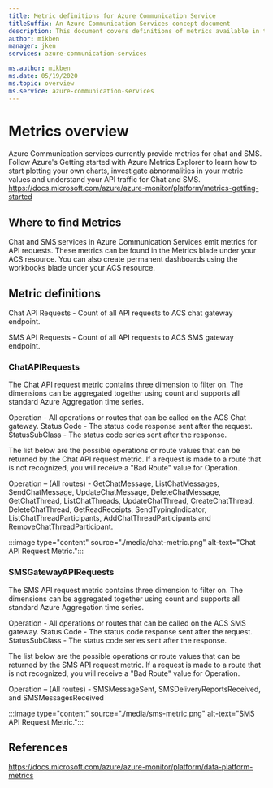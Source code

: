 ```yaml
---
title: Metric definitions for Azure Communication Service
titleSuffix: An Azure Communication Services concept document
description: This document covers definitions of metrics available in the Azure portal.
author: mikben
manager: jken
services: azure-communication-services

ms.author: mikben
ms.date: 05/19/2020
ms.topic: overview
ms.service: azure-communication-services
---
```

# Metrics overview

Azure Communication services currently provide metrics for chat and SMS. Follow Azure's Getting started with Azure Metrics Explorer to learn how to start plotting your own charts, investigate abnormalities in your metric values and understand your API traffic for Chat and SMS.
https://docs.microsoft.com/azure/azure-monitor/platform/metrics-getting-started

## Where to find Metrics

Chat and SMS services in Azure Communication Services emit metrics for API requests. These metrics can be found in the Metrics blade under your ACS resource. You can also create permanent dashboards using the workbooks blade under your ACS resource.

## Metric definitions
Chat API Requests - Count of all API requests to ACS chat gateway endpoint.

SMS API Requests - Count of all API requests to ACS SMS gateway endpoint.

### ChatAPIRequests

The Chat API request metric contains three dimension to filter on. The dimensions can be aggregated together using count and supports all standard Azure Aggregation time series.

Operation - All operations or routes that can be called on the ACS Chat gateway.
Status Code - The status code response sent after the request.
StatusSubClass - The status code series sent after the response. 

The list below are the possible operations or route values that can be returned by the Chat API request metric. If a request is made to a route that is not recognized, you will receive a "Bad Route" value for Operation.

Operation – (All routes) - GetChatMessage, ListChatMessages, SendChatMessage, UpdateChatMessage, DeleteChatMessage, GetChatThread, ListChatThreads, UpdateChatThread,  CreateChatThread, DeleteChatThread, GetReadReceipts, SendTypingIndicator, ListChatThreadParticipants, AddChatThreadParticipants and RemoveChatThreadParticipant.

:::image type="content" source="./media/chat-metric.png" alt-text="Chat API Request Metric.":::

### SMSGatewayAPIRequests

The SMS API request metric contains three dimension to filter on. The dimensions can be aggregated together using count and supports all standard Azure Aggregation time series.

Operation - All operations or routes that can be called on the ACS SMS gateway.
Status Code - The status code response sent after the request.
StatusSubClass - The status code series sent after the response. 

The list below are the possible operations or route values that can be returned by the SMS API request metric. If a request is made to a route that is not recognized, you will receive a "Bad Route" value for Operation.

Operation – (All routes) - SMSMessageSent, SMSDeliveryReportsReceived, and SMSMessagesReceived

:::image type="content" source="./media/sms-metric.png" alt-text="SMS API Request Metric.":::

## References

https://docs.microsoft.com/azure/azure-monitor/platform/data-platform-metrics 
